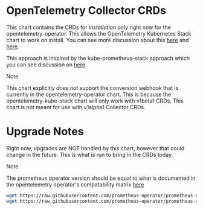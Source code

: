 # OpenTelemetry Collector CRDs

This chart contains the CRDs for _*installation*_ only right now for the opentelemetry-operator. This allows the OpenTelemetry Kubernetes Stack chart to work on install. You can see more discussion about this [here](https://github.com/open-telemetry/opentelemetry-helm-charts/issues/677) and [here](https://github.com/open-telemetry/opentelemetry-helm-charts/pull/1203).

This approach is inspired by the kube-prometheus-stack approach which you can see discussion on [here](https://github.com/prometheus-community/helm-charts/issues/3548).

> [!NOTE]
> This chart explicitly _does not_ support the conversion webhook that is currently in the opentelemetry-operator chart. This is because the opentelemetry-kube-stack chart will only work with v1beta1 CRDs. This chart is not meant for use with v1alpha1 Collector CRDs.

# Upgrade Notes

Right now, upgrades are NOT handled by this chart, however that could change in the future. This is what is run to bring in the CRDs today.

> [!NOTE]
> The prometheus operator version should be equal to what is documented in the opentelemetry operator's compatability matrix [here](https://github.com/open-telemetry/opentelemetry-operator?tab=readme-ov-file#opentelemetry-operator-vs-kubernetes-vs-cert-manager-vs-prometheus-operator)

```bash
wget https://raw.githubusercontent.com/prometheus-operator/prometheus-operator/v0.74.0/example/prometheus-operator-crd/monitoring.coreos.com_podmonitors.yaml
wget https://raw.githubusercontent.com/prometheus-operator/prometheus-operator/v0.74.0/example/prometheus-operator-crd/monitoring.coreos.com_servicemonitors.yaml
```
